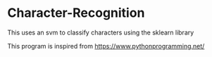 # Character-Recognition

This uses an svm to classify characters using the sklearn library


This program is inspired from https://www.pythonprogramming.net/
